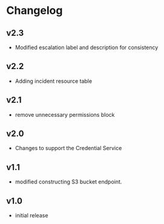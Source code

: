 # Changelog

## v2.3

- Modified escalation label and description for consistency

## v2.2

- Adding incident resource table

## v2.1

- remove unnecessary permissions block

## v2.0

- Changes to support the Credential Service

## v1.1

- modified constructing S3 bucket endpoint.

## v1.0

- initial release
